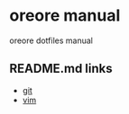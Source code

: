 # oreore manual

oreore dotfiles manual

## README.md links
* [git]( ./git/README.md )
* [vim]( ./vim/README.md )
